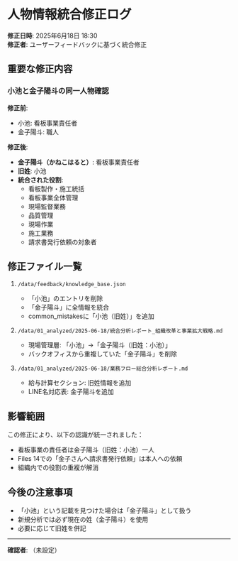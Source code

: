 # 人物情報統合修正ログ

**修正日時**: 2025年6月18日 18:30  
**修正者**: ユーザーフィードバックに基づく統合修正

## 重要な修正内容

### 小池と金子陽斗の同一人物確認

**修正前**:
- 小池: 看板事業責任者
- 金子陽斗: 職人

**修正後**:
- **金子陽斗（かねこはると）**: 看板事業責任者
- **旧姓**: 小池
- **統合された役割**: 
  - 看板製作・施工統括
  - 看板事業全体管理
  - 現場監督業務
  - 品質管理
  - 現場作業
  - 施工業務
  - 請求書発行依頼の対象者

## 修正ファイル一覧

1. `/data/feedback/knowledge_base.json`
   - 「小池」のエントリを削除
   - 「金子陽斗」に全情報を統合
   - common_mistakesに「小池（旧姓）」を追加

2. `/data/01_analyzed/2025-06-18/統合分析レポート_組織改革と事業拡大戦略.md`
   - 現場管理層: 「小池」→「金子陽斗（旧姓：小池）」
   - バックオフィスから重複していた「金子陽斗」を削除

3. `/data/01_analyzed/2025-06-18/業務フロー総合分析レポート.md`
   - 給与計算セクション: 旧姓情報を追加
   - LINE名対応表: 金子陽斗を追加

## 影響範囲

この修正により、以下の認識が統一されました：
- 看板事業の責任者は金子陽斗（旧姓：小池）一人
- Files 14での「金子さんへ請求書発行依頼」は本人への依頼
- 組織内での役割の重複が解消

## 今後の注意事項

- 「小池」という記載を見つけた場合は「金子陽斗」として扱う
- 新規分析では必ず現在の姓（金子陽斗）を使用
- 必要に応じて旧姓を併記

---

**確認者**: （未設定）
